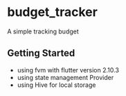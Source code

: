 # budget_tracker

A simple tracking budget

## Getting Started

- using fvm with flutter version 2.10.3
- using state management Provider
- using Hive for local storage





